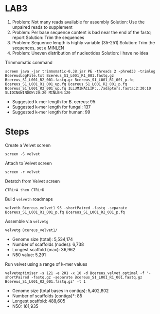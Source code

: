 # LAB3

1. Problem: Not many reads available for assembly                                  Solution: Use the unpaired reads to supplement
2. Problem: Per base sequence content is bad near the end of the fastq report      Solution: Trim the sequences
3. Problem: Sequence length is highly variable (35-251)                            Solution: Trim the sequences, set a MINLEN
4. Problem: Uneven distribution of nucleotides                                     Solution: I have no idea

Trimmomatic command

```screen java -jar trimmomatic-0.38.jar PE -threads 2 -phred33 -trimlog BcereusLogFile.txt Bcereus_S1_L001_R1_001.fastq.gz Bcereus_S1_L001_R2_001.fastq.gz Bcereus_S1_L001_R1_001_p.fq Bcereus_S1_L001_R1_001_up.fq Bcereus_S1_L001_R2_001_p.fq Bcereus_S1_L001_R2_001_up.fq ILLUMINACLIP:../adaptors.fasta:2:30:10 SLIDINGWINDOW:20:20 MINLEN:120```

- Suggested k-mer length for B. cereus: 95
- Suggested k-mer length for fungal: 137
- Suggested k-mer length for human: 99

# Steps

Create a Velvet screen

```screen -S velvet```

Attach to Velvet screen

```screen -r velvet```

Detatch from Velvet screen

```CTRL+A then CTRL+D```

Build `velveth` roadmaps

```velveth Bcereus_velvet1 95 -shortPaired -fastq -separate Bcereus_S1_L001_R1_001_p.fq Bcereus_S1_L001_R2_001_p.fq```

Assemble via `velvetg`

```velvetg Bcereus_velvet1/```

- Genome size (total): 5,534,174
- Number of scaffolds (nodes): 6,738
- Longest scaffold (max): 36,962
- N50 value: 5,291

Run velvet using a range of k-mer values

```velvetoptimiser -s 121 -e 201 -x 10 -d Bcereus_velvet_optimal -f '-shortPaired -fastq.gz -separate Bcereus_S1_L001_R1_001.fastq.gz Bcereus_S1_L001_R2_001.fastq.gz' -t 1```

- Genome size (total bases in contigs): 5,402,802
- Number of scaffolds (contigs)*: 85
- Longest scaffold: 488,605
- N50: 161,935
